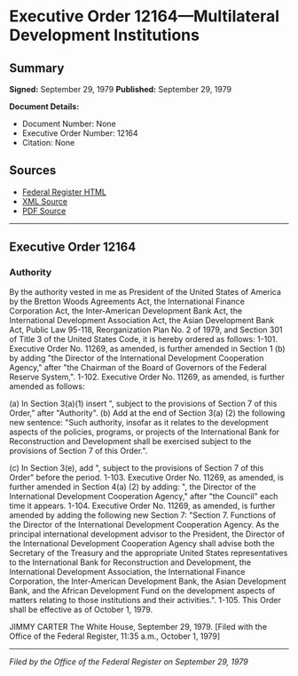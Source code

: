 # Executive Order 12164—Multilateral Development Institutions

## Summary

**Signed:** September 29, 1979
**Published:** September 29, 1979

**Document Details:**
- Document Number: None
- Executive Order Number: 12164
- Citation: None

## Sources
- [Federal Register HTML](https://www.presidency.ucsb.edu/documents/executive-order-12164-multilateral-development-institutions)
- [XML Source](None)
- [PDF Source](None)

---

## Executive Order 12164

### Authority

By the authority vested in me as President of the United States of America by the Bretton Woods Agreements Act, the International Finance Corporation Act, the Inter-American Development Bank Act, the International Development Association Act, the Asian Development Bank Act, Public Law 95-118, Reorganization Plan No. 2 of 1979, and Section 301 of Title 3 of the United States Code, it is hereby ordered as follows:
1-101. Executive Order No. 11269, as amended, is further amended in Section 1 (b) by adding "the Director of the International Development Cooperation Agency," after "the Chairman of the Board of Governors of the Federal Reserve System,".
1-102. Executive Order No. 11269, as amended, is further amended as follows:

(a) In Section 3(a)(1) insert ", subject to the provisions of Section 7 of this Order," after "Authority".
(b) Add at the end of Section 3(a) (2) the following new sentence: "Such authority, insofar as it relates to the development aspects of the policies, programs, or projects of the International Bank for Reconstruction and Development shall be exercised subject to the provisions of Section 7 of this Order.".

(c) In Section 3(e), add ", subject to the provisions of Section 7 of this Order" before the period.
1-103. Executive Order No. 11269, as amended, is further amended in Section 4(a) (2) by adding: ", the Director of the International Development Cooperation Agency," after "the Council" each time it appears.
1-104. Executive Order No. 11269, as amended, is further amended by adding the following new Section 7:
"Section 7. Functions of the Director of the International Development Cooperation Agency. As the principal international development advisor to the President, the Director of the International Development Cooperation Agency shall advise both the Secretary of the Treasury and the appropriate United States representatives to the International Bank for Reconstruction and Development, the International Development Association, the International Finance Corporation, the Inter-American Development Bank, the Asian Development Bank, and the African Development Fund on the development aspects of matters relating to those institutions and their activities.".
1-105. This Order shall be effective as of October 1, 1979.

JIMMY CARTER
The White House,
September 29, 1979.
[Filed with the Office of the Federal Register, 11:35 a.m., October 1, 1979]

---

*Filed by the Office of the Federal Register on September 29, 1979*
